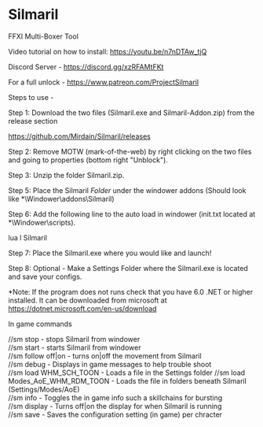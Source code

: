 # Silmaril
FFXI Multi-Boxer Tool

Video tutorial on how to install: https://youtu.be/n7nDTAw_tjQ

Discord Server - https://discord.gg/xzRFAMtFKt

For a full unlock - https://www.patreon.com/ProjectSilmaril

Steps to use -

Step 1: Download the two files (Silmaril.exe and Silmaril-Addon.zip) from the release section

https://github.com/Mirdain/Silmaril/releases

Step 2: Remove MOTW (mark-of-the-web) by right clicking on the two files and going to properties (bottom right "Unblock").

Step 3: Unzip the folder Silmaril.zip.

Step 5: Place the Silmaril *Folder* under the windower addons 
(Should look like *\Windower\addons\Silmaril)

Step 6: Add the following line to the auto load in windower 
(init.txt located at *\Windower\scripts).

   lua l Silmaril

Step 7: Place the Silmaril.exe where you would like and launch!

Step 8: Optional - Make a Settings Folder where the Silmaril.exe is located and save your configs.

*Note: If the program does not runs check that you have 6.0 .NET or higher installed.  It can be downloaded from microsoft at https://dotnet.microsoft.com/en-us/download

In game commands

//sm stop - stops Silmaril from windower  
//sm start - starts Silmaril from windower  
//sm follow off|on - turns on|off the movement from Silmaril  
//sm debug - Displays in game messages to help trouble shoot  
//sm load WHM_SCH_TOON - Loads a file in the Settings folder
//sm load Modes_AoE_WHM_RDM_TOON - Loads the file in folders beneath Silmaril (Settings/Modes/AoE)  
//sm info - Toggles the in game info such a skillchains for bursting  
//sm display - Turns off|on the display for when Silmaril is running  
//sm save - Saves the configuration setting (in game) per chracter  
